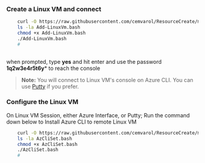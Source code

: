 ### Create a Linux VM and connect

```sh
    curl -O https://raw.githubusercontent.com/cemvarol/ResourceCreate/main/Ids-Lab-Linux/Add-LinuxVm.bash
    ls -la Add-LinuxVm.bash
    chmod +x Add-LinuxVm.bash
    ./Add-LinuxVm.bash
    #
    
```       
when prompted, type **yes** and hit enter and use the password **1q2w3e4r5t6y*** to reach the console 


> **Note:**  You will connect to Linux VM's console on Azure CLI. You can use [Putty](https://www.chiark.greenend.org.uk/~sgtatham/putty/latest.html) if you prefer. 


### Configure the Linux VM

On Linux VM Session, either Azure Interface, or Putty;
Run the command down below to Install Azure CLI to remote Linux VM


```sh
    curl -O https://raw.githubusercontent.com/cemvarol/ResourceCreate/main/Ids-Lab-Linux/AzCliSet.bash
    ls -la AzCliSet.bash
    chmod +x AzCliSet.bash
    ./AzCliSet.bash
    #
```       
    

